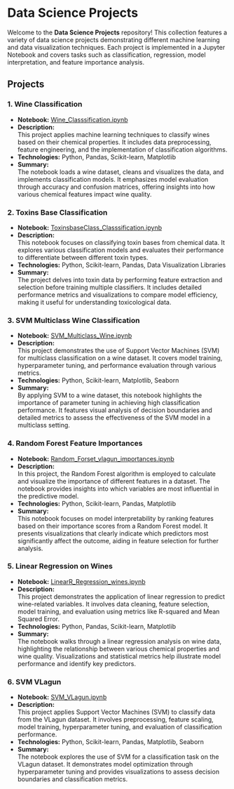 # Data Science Projects

Welcome to the **Data Science Projects** repository! This collection features a variety of data science projects demonstrating different machine learning and data visualization techniques. Each project is implemented in a Jupyter Notebook and covers tasks such as classification, regression, model interpretation, and feature importance analysis.

## Projects

### 1. Wine Classification
- **Notebook:** [Wine_Classsification.ipynb](https://github.com/pawelleszczynski111/Data_science_projects/blob/main/Wine_Classsification.ipynb)
- **Description:**  
  This project applies machine learning techniques to classify wines based on their chemical properties. It includes data preprocessing, feature engineering, and the implementation of classification algorithms.
- **Technologies:** Python, Pandas, Scikit-learn, Matplotlib
- **Summary:**  
  The notebook loads a wine dataset, cleans and visualizes the data, and implements classification models. It emphasizes model evaluation through accuracy and confusion matrices, offering insights into how various chemical features impact wine quality.

### 2. Toxins Base Classification
- **Notebook:** [ToxinsbaseClass_Classsification.ipynb](https://github.com/pawelleszczynski111/Data_science_projects/blob/main/ToxinsbaseClass_Classsification.ipynb)
- **Description:**  
  This notebook focuses on classifying toxin bases from chemical data. It explores various classification models and evaluates their performance to differentiate between different toxin types.
- **Technologies:** Python, Scikit-learn, Pandas, Data Visualization Libraries
- **Summary:**  
  The project delves into toxin data by performing feature extraction and selection before training multiple classifiers. It includes detailed performance metrics and visualizations to compare model efficiency, making it useful for understanding toxicological data.

### 3. SVM Multiclass Wine Classification
- **Notebook:** [SVM_Multiclass_Wine.ipynb](https://github.com/pawelleszczynski111/Data_science_projects/blob/main/SVM_Multiclass_Wine.ipynb)
- **Description:**  
  This project demonstrates the use of Support Vector Machines (SVM) for multiclass classification on a wine dataset. It covers model training, hyperparameter tuning, and performance evaluation through various metrics.
- **Technologies:** Python, Scikit-learn, Matplotlib, Seaborn
- **Summary:**  
  By applying SVM to a wine dataset, this notebook highlights the importance of parameter tuning in achieving high classification performance. It features visual analysis of decision boundaries and detailed metrics to assess the effectiveness of the SVM model in a multiclass setting.

### 4. Random Forest Feature Importances
- **Notebook:** [Random_Forset_vlagun_importances.ipynb](https://github.com/pawelleszczynski111/Data_science_projects/blob/main/Random_Forset_vlagun_importances.ipynb)
- **Description:**  
  In this project, the Random Forest algorithm is employed to calculate and visualize the importance of different features in a dataset. The notebook provides insights into which variables are most influential in the predictive model.
- **Technologies:** Python, Scikit-learn, Pandas, Matplotlib
- **Summary:**  
  This notebook focuses on model interpretability by ranking features based on their importance scores from a Random Forest model. It presents visualizations that clearly indicate which predictors most significantly affect the outcome, aiding in feature selection for further analysis.

### 5. Linear Regression on Wines
- **Notebook:** [LinearR_Regression_wines.ipynb](https://github.com/pawelleszczynski111/Data_science_projects/blob/main/LinearR_Regression_wines.ipynb)
- **Description:**  
  This project demonstrates the application of linear regression to predict wine-related variables. It involves data cleaning, feature selection, model training, and evaluation using metrics like R-squared and Mean Squared Error.
- **Technologies:** Python, Pandas, Scikit-learn, Matplotlib
- **Summary:**  
  The notebook walks through a linear regression analysis on wine data, highlighting the relationship between various chemical properties and wine quality. Visualizations and statistical metrics help illustrate model performance and identify key predictors.

### 6. SVM VLagun
- **Notebook:** [SVM_VLagun.ipynb](https://github.com/pawelleszczynski111/Data_science_projects/blob/main/SVM_VLagun.ipynb)
- **Description:**  
  This project applies Support Vector Machines (SVM) to classify data from the VLagun dataset. It involves preprocessing, feature scaling, model training, hyperparameter tuning, and evaluation of classification performance.
- **Technologies:** Python, Scikit-learn, Pandas, Matplotlib, Seaborn
- **Summary:**  
  The notebook explores the use of SVM for a classification task on the VLagun dataset. It demonstrates model optimization through hyperparameter tuning and provides visualizations to assess decision boundaries and classification metrics.
